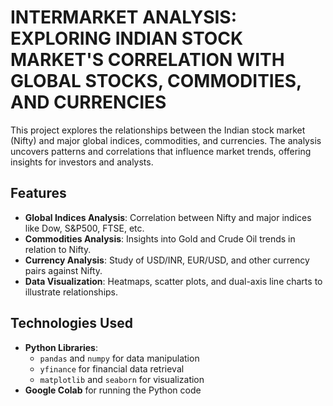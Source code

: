 # INTERMARKET ANALYSIS: EXPLORING INDIAN STOCK MARKET'S CORRELATION WITH GLOBAL STOCKS, COMMODITIES, AND CURRENCIES

This project explores the relationships between the Indian stock market (Nifty) and major global indices, commodities, and currencies. The analysis uncovers patterns and correlations that influence market trends, offering insights for investors and analysts.

## Features
- **Global Indices Analysis**: Correlation between Nifty and major indices like Dow, S&P500, FTSE, etc.
- **Commodities Analysis**: Insights into Gold and Crude Oil trends in relation to Nifty.
- **Currency Analysis**: Study of USD/INR, EUR/USD, and other currency pairs against Nifty.
- **Data Visualization**: Heatmaps, scatter plots, and dual-axis line charts to illustrate relationships.

## Technologies Used
- **Python Libraries**:
  - `pandas` and `numpy` for data manipulation
  - `yfinance` for financial data retrieval
  - `matplotlib` and `seaborn` for visualization
- **Google Colab** for running the Python code

